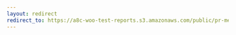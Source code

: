```yaml
---
layout: redirect
redirect_to: https://a8c-woo-test-reports.s3.amazonaws.com/public/pr-merge/43042/api/index.html
---
```

